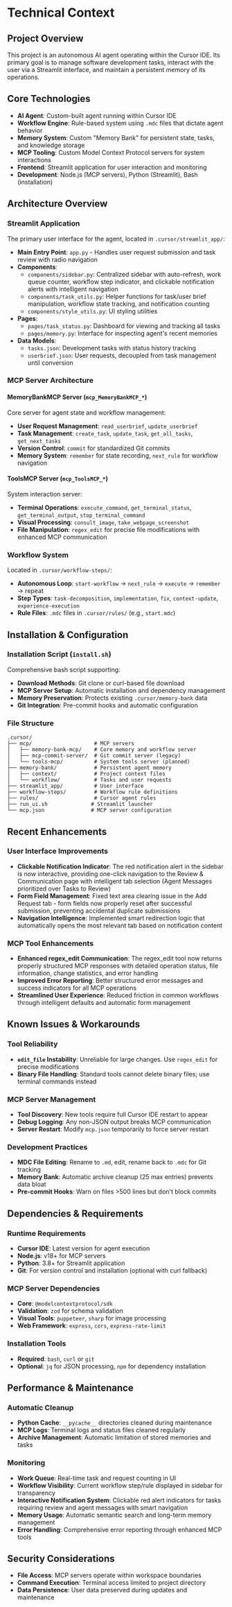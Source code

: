 # Technical Context

## Project Overview
This project is an autonomous AI agent operating within the Cursor IDE. Its primary goal is to manage software development tasks, interact with the user via a Streamlit interface, and maintain a persistent memory of its operations.

## Core Technologies
- **AI Agent**: Custom-built agent running within Cursor IDE
- **Workflow Engine**: Rule-based system using `.mdc` files that dictate agent behavior
- **Memory System**: Custom "Memory Bank" for persistent state, tasks, and knowledge storage
- **MCP Tooling**: Custom Model Context Protocol servers for system interactions
- **Frontend**: Streamlit application for user interaction and monitoring
- **Development**: Node.js (MCP servers), Python (Streamlit), Bash (installation)

## Architecture Overview

### Streamlit Application
The primary user interface for the agent, located in `.cursor/streamlit_app/`:

- **Main Entry Point**: `app.py` - Handles user request submission and task review with radio navigation
- **Components**:
  - `components/sidebar.py`: Centralized sidebar with auto-refresh, work queue counter, workflow step indicator, and clickable notification alerts with intelligent navigation
  - `components/task_utils.py`: Helper functions for task/user brief manipulation, workflow state tracking, and notification counting
  - `components/style_utils.py`: UI styling utilities
- **Pages**:
  - `pages/task_status.py`: Dashboard for viewing and tracking all tasks
  - `pages/memory.py`: Interface for inspecting agent's recent memories
- **Data Models**:
  - `tasks.json`: Development tasks with status history tracking
  - `userbrief.json`: User requests, decoupled from task management until conversion

### MCP Server Architecture

#### MemoryBankMCP Server (`mcp_MemoryBankMCP_*`)
Core server for agent state and workflow management:
- **User Request Management**: `read_userbrief`, `update_userbrief`
- **Task Management**: `create_task`, `update_task`, `get_all_tasks`, `get_next_tasks`
- **Version Control**: `commit` for standardized Git commits
- **Memory System**: `remember` for state recording, `next_rule` for workflow navigation

#### ToolsMCP Server (`mcp_ToolsMCP_*`)
System interaction server:
- **Terminal Operations**: `execute_command`, `get_terminal_status`, `get_terminal_output`, `stop_terminal_command`
- **Visual Processing**: `consult_image`, `take_webpage_screenshot`
- **File Manipulation**: `regex_edit` for precise file modifications with enhanced MCP communication

### Workflow System
Located in `.cursor/workflow-steps/`:
- **Autonomous Loop**: `start-workflow` → `next_rule` → `execute` → `remember` → repeat
- **Step Types**: `task-decomposition`, `implementation`, `fix`, `context-update`, `experience-execution`
- **Rule Files**: `.mdc` files in `.cursor/rules/` (e.g., `start.mdc`)

## Installation & Configuration

### Installation Script (`install.sh`)
Comprehensive bash script supporting:
- **Download Methods**: Git clone or curl-based file download
- **MCP Server Setup**: Automatic installation and dependency management
- **Memory Preservation**: Protects existing `.cursor/memory-bank` data
- **Git Integration**: Pre-commit hooks and automatic configuration

### File Structure
```
.cursor/
├── mcp/                    # MCP servers
│   ├── memory-bank-mcp/    # Core memory and workflow server
│   ├── mcp-commit-server/  # Git commit server (legacy)
│   └── tools-mcp/          # System tools server (planned)
├── memory-bank/            # Persistent agent memory
│   ├── context/            # Project context files
│   └── workflow/           # Tasks and user requests
├── streamlit_app/          # User interface
├── workflow-steps/         # Workflow rule definitions
├── rules/                  # Cursor agent rules
├── run_ui.sh              # Streamlit launcher
└── mcp.json               # MCP server configuration
```

## Recent Enhancements

### User Interface Improvements
- **Clickable Notification Indicator**: The red notification alert in the sidebar is now interactive, providing one-click navigation to the Review & Communication page with intelligent tab selection (Agent Messages prioritized over Tasks to Review)
- **Form Field Management**: Fixed text area clearing issue in the Add Request tab - form fields now properly reset after successful submission, preventing accidental duplicate submissions
- **Navigation Intelligence**: Implemented smart redirection logic that automatically opens the most relevant tab based on notification content

### MCP Tool Enhancements
- **Enhanced regex_edit Communication**: The regex_edit tool now returns properly structured MCP responses with detailed operation status, file information, change statistics, and error handling
- **Improved Error Reporting**: Better structured error messages and success indicators for all MCP operations
- **Streamlined User Experience**: Reduced friction in common workflows through intelligent defaults and automatic form management

## Known Issues & Workarounds

### Tool Reliability
- **`edit_file` Instability**: Unreliable for large changes. Use `regex_edit` for precise modifications
- **Binary File Handling**: Standard tools cannot delete binary files; use terminal commands instead

### MCP Server Management
- **Tool Discovery**: New tools require full Cursor IDE restart to appear
- **Debug Logging**: Any non-JSON output breaks MCP communication
- **Server Restart**: Modify `mcp.json` temporarily to force server restart

### Development Practices
- **MDC File Editing**: Rename to `.md`, edit, rename back to `.mdc` for Git tracking
- **Memory Bank**: Automatic archive cleanup (25 max entries) prevents data bloat
- **Pre-commit Hooks**: Warn on files >500 lines but don't block commits

## Dependencies & Requirements

### Runtime Requirements
- **Cursor IDE**: Latest version for agent execution
- **Node.js**: v18+ for MCP servers
- **Python**: 3.8+ for Streamlit application
- **Git**: For version control and installation (optional with curl fallback)

### MCP Server Dependencies
- **Core**: `@modelcontextprotocol/sdk`
- **Validation**: `zod` for schema validation
- **Visual Tools**: `puppeteer`, `sharp` for image processing
- **Web Framework**: `express`, `cors`, `express-rate-limit`

### Installation Tools
- **Required**: `bash`, `curl` or `git`
- **Optional**: `jq` for JSON processing, `npm` for dependency installation

## Performance & Maintenance

### Automatic Cleanup
- **Python Cache**: `__pycache__` directories cleaned during maintenance
- **MCP Logs**: Terminal logs and status files cleaned regularly
- **Archive Management**: Automatic limitation of stored memories and tasks

### Monitoring
- **Work Queue**: Real-time task and request counting in UI
- **Workflow Visibility**: Current workflow step/rule displayed in sidebar for transparency
- **Interactive Notification System**: Clickable red alert indicators for tasks requiring review and agent messages with smart navigation
- **Memory Usage**: Automatic semantic search and long-term memory management
- **Error Handling**: Comprehensive error reporting through enhanced MCP tools

## Security Considerations
- **File Access**: MCP servers operate within workspace boundaries
- **Command Execution**: Terminal access limited to project directory
- **Data Persistence**: User data preserved during updates and maintenance